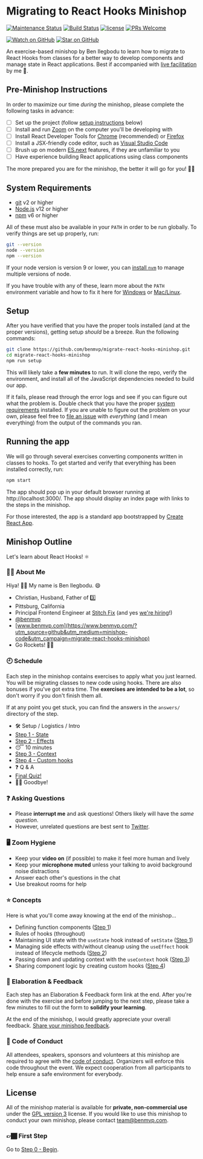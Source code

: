 # Migrating to React Hooks Minishop

[![Maintenance Status](https://img.shields.io/badge/status-maintained-brightgreen.svg)](https://github.com/benmvp/migrate-react-hooks-minishop/pulse)
[![Build Status](https://github.com/benmvp/migrate-react-hooks-minishop/workflows/CI/badge.svg)](https://github.com/benmvp/migrate-react-hooks-minishop/actions)
[![license](https://img.shields.io/badge/license-GPL%20v3-blue)](#license)
[![PRs Welcome](https://img.shields.io/badge/PRs-welcome-brightgreen.svg)](http://makeapullrequest.com)

[![Watch on GitHub](https://img.shields.io/github/watchers/benmvp/migrate-react-hooks-minishop.svg?style=social)](https://github.com/benmvp/migrate-react-hooks-minishop/watchers)
[![Star on GitHub](https://img.shields.io/github/stars/benmvp/migrate-react-hooks-minishop.svg?style=social)](https://github.com/benmvp/migrate-react-hooks-minishop/stargazers)

An exercise-based minishop by Ben Ilegbodu to learn how to migrate to React Hooks from classes for a better way to develop components and manage state in React applications. Best if accompanied with [live facilitation](https://www.benmvp.com/minishops/migrating-to-react-hooks/?utm_source=github&utm_medium=minishop-code&utm_campaign=migrate-react-hooks-minishop) by me 🙂.

## Pre-Minishop Instructions

In order to maximize our time _during_ the minishop, please complete the following tasks in advance:

- [ ] Set up the project (follow [setup instructions](#system-requirements) below)
- [ ] Install and run [Zoom](https://zoom.us/) on the computer you'll be developing with
- [ ] Install React Developer Tools for [Chrome](https://chrome.google.com/webstore/detail/react-developer-tools/fmkadmapgofadopljbjfkapdkoienihi) (recommended) or [Firefox](https://addons.mozilla.org/en-GB/firefox/addon/react-devtools/)
- [ ] Install a JSX-friendly code editor, such as [Visual Studio Code](https://code.visualstudio.com/)
- [ ] Brush up on modern [ES.next](http://www.benmvp.com/learning-es6-series/?utm_source=github&utm_medium=minishop-code&utm_campaign=migrate-react-hooks-minishop) features, if they are unfamiliar to you
- [ ] Have experience building React applications using class components

The more prepared you are for the minishop, the better it will go for you! 👍🏾

## System Requirements

- [git](https://git-scm.com/) v2 or higher
- [Node.js](https://nodejs.org/en/) v12 or higher
- [npm](https://docs.npmjs.com/downloading-and-installing-node-js-and-npm) v6 or higher

All of these must also be available in your `PATH` in order to be run globally. To verify things are set up properly, run:

```sh
git --version
node --version
npm --version
```

If your node version is version 9 or lower, you can [install `nvm`](https://github.com/creationix/nvm#install-script) to manage multiple versions of node.

If you have trouble with any of these, learn more about the `PATH` environment variable and how to fix it here for [Windows](https://www.howtogeek.com/118594/how-to-edit-your-system-path-for-easy-command-line-access/) or [Mac/Linux](http://stackoverflow.com/a/24322978/971592).

## Setup

After you have verified that you have the proper tools installed (and at the proper versions), getting setup _should_ be a breeze. Run the following commands:

```sh
git clone https://github.com/benmvp/migrate-react-hooks-minishop.git
cd migrate-react-hooks-minishop
npm run setup
```

This will likely take a **few minutes** to run. It will clone the repo, verify the environment, and install all of the JavaScript dependencies needed to build our app.

If it fails, please read through the error logs and see if you can figure out what the problem is. Double check that you have the proper [system requirements](#system-requirements) installed. If you are unable to figure out the problem on your own, please feel free to [file an issue](https://github.com/benmvp/migrate-react-hooks-minishop/issues/new) with _everything_ (and I mean everything) from the output of the commands you ran.

## Running the app

We will go through several exercises converting components written in classes to hooks. To get started and verify that everything has been installed correctly, run:

```sh
npm start
```

The app should pop up in your default browser running at http://localhost:3000/. The app should display an index page with links to the steps in the minishop.

For those interested, the app is a standard app bootstrapped by [Create React App](https://create-react-app.dev/).

## Minishop Outline

Let's learn about React Hooks! ⚛️

### 🧔🏾 About Me

Hiya! 👋🏾 My name is Ben Ilegbodu. 😄

- Christian, Husband, Father of 3️⃣
- Pittsburg, California
- Principal Frontend Engineer at [Stitch Fix](https://www.stitchfix.com/) (and yes [we're hiring](https://www.stitchfix.com/careers/jobs)!)
- [@benmvp](https://twitter.com/benmvp)
- [www.benmvp.com](https://www.benmvp.com/?utm_source=github&utm_medium=minishop-code&utm_campaign=migrate-react-hooks-minishop)
- Go Rockets! 🚀🏀

### 🕘 Schedule

Each step in the minishop contains exercises to apply what you just learned. You will be migrating classes to new code using hooks. There are also bonuses if you've got extra time. The **exercises are intended to be a lot**, so don't worry if you don't finish them all.

If at any point you get stuck, you can find the answers in the `answers/` directory of the step.

- 🛠️ Setup / Logistics / Intro
- [Step 1 - State](src/01-state/)
- [Step 2 - Effects](src/02-effects/)
- 😴 10 minutes
- [Step 3 - Context](src/03-context/)
- [Step 4 - Custom hooks](src/04-custom-hooks/)
- ❓ Q & A
- [Final Quiz!](src/quiz/)
- 👋🏾 Goodbye!

### ❓ Asking Questions

- Please **interrupt me** and ask questions! Others likely will have the _same question_.
- However, unrelated questions are best sent to [Twitter](https://twitter.com/benmvp).

### 🖥️ Zoom Hygiene

- Keep your **video on** (if possible) to make it feel more human and lively
- Keep your **microphone muted** unless your talking to avoid background noise distractions
- Answer each other's questions in the chat
- Use breakout rooms for help

### ⭐ Concepts

Here is what you'll come away knowing at the end of the minishop...

- Defining function components ([Step 1](src/01-state/))
- Rules of hooks (throughout)
- Maintaining UI state with the `useState` hook instead of `setState` ([Step 1](src/01-state/))
- Managing side effects with/without cleanup using the `useEffect` hook instead of lifecycle methods ([Step 2](src/02-effects/))
- Passing down and updating context with the `useContext` hook ([Step 3](src/03-context/))
- Sharing component logic by creating custom hooks ([Step 4](src/04-custom-hooks/))

### 🧠 Elaboration & Feedback

Each step has an Elaboration & Feedback form link at the end. After you're done with the exercise and before jumping to the next step, please take a few minutes to fill out the form to **solidify your learning**.

At the end of the minishop, I would greatly appreciate your overall feedback. [Share your minishop feedback](https://bit.ly/to-hooks-ms-feedback).

### 🤝 Code of Conduct

All attendees, speakers, sponsors and volunteers at this minishop are required to agree with the [code of conduct](https://www.benmvp.com/minishops/conduct/?utm_source=github&utm_medium=minishop-code&utm_campaign=migrate-react-hooks-minishop). Organizers will enforce this code throughout the event. We expect cooperation from all participants to help ensure a safe environment for everybody.

## License

All of the minishop material is available for **private, non-commercial use** under the [GPL version 3](http://www.gnu.org/licenses/gpl-3.0-standalone.html) license. If you would like to use this minishop to conduct your own minishop, please contact team@benmvp.com.

### 👉🏾 First Step

Go to [Step 0 - Begin](src/00-begin/).
